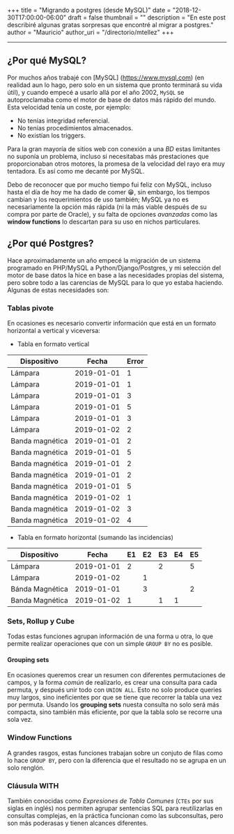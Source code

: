+++
title = "Migrando a postgres (desde MySQL)"
date = "2018-12-30T17:00:00-06:00"
draft = false
thumbnail = ""
description = "En este post describiré algunas gratas sorpresas que encontré al migrar a postgres."
author = "Mauricio"
author_uri = "/directorio/mtellez"
+++

-------------------------------------------------------------------------------

## ¿Por qué MySQL? ##

Por muchos años trabajé con [MySQL] (https://www.mysql.com) (en
realidad aun lo hago, pero solo en un sistema que pronto terminará su
vida útil), y cuando empecé a usarlo allá por el año 2002, `MySQL` se
autoproclamaba como el motor de base de datos más rápido del
mundo. Esta velocidad tenía un coste, por ejemplo:

* No tenías integridad referencial.
* No tenías procedimientos almacenados.
* No existían los triggers.

Para la gran mayoría de sitios web con conexión a una _BD_ estas
limitantes no suponía un problema, incluso si necesitabas más
prestaciones que proporcionaban otros motores, la promesa de la
velocidad del rayo era muy tentadora. Es así como me decanté por MySQL.

Debo de reconocer que por mucho tiempo fui feliz con MySQL, incluso
hasta el día de hoy me ha dado de comer :grin:, sin embargo, los
tiempos cambian y los requerimientos de uso también; MySQL ya no es
necesariamente la opción más rápida (ni la más viable después de su
compra por parte de Oracle), y su falta de opciones _avanzadas_ como
las **window functions** lo descartan para su uso en nichos
particulares.

## ¿Por qué Postgres? ##

Hace aproximadamente un año empecé la migración de un sistema
programado en PHP/MySQL a Python/Django/Postgres, y mi selección del motor de
base datos la hice en base a las necesidades propias del sistema, pero
sobre todo a las carencias de MySQL para lo que yo estaba
haciendo. Algunas de estas necesidades son:

### Tablas pivote ###

En ocasiones es necesario convertir información que está en un formato
horizontal a vertical y viceversa:

* Tabla en formato vertical

Dispositivo|Fecha|Error
---|---|---
Lámpara|2019-01-01|1
Lámpara|2019-01-01|1
Lámpara|2019-01-01|3
Lámpara|2019-01-01|5
Lámpara|2019-01-01|3
Lámpara|2019-01-02|2
Banda magnética|2019-01-01|2
Banda magnética|2019-01-01|5
Banda magnética|2019-01-01|2
Banda magnética|2019-01-01|2
Banda magnética|2019-01-01|5
Banda magnética|2019-01-02|1
Banda magnética|2019-01-02|3
Banda magnética|2019-01-02|4

* Tabla en formato horizontal (sumando las incidencias)

| Dispositivo     | Fecha      | E1 | E2 | E3 | E4 | E5 |
|-----------------|------------|----|----|----|----|----|
| Lámpara         | 2019-01-01 | 2  |    | 2  |    | 5  |
| Lámpara         | 2019-01-02 |    | 1  |    |    |    |
| Bánda Magnética | 2019-01-01 |    | 3  |    |    | 2  |
| Banda Magnética | 2019-01-02 | 1  |    | 1  | 1  |    |

### Sets, Rollup y Cube ###

Todas estas funciones agrupan información de una forma u otra, lo que
permite realizar operaciones que con un simple `GROUP BY` no es
posible.

#### Grouping sets ####

En ocasiones queremos crear un resumen con diferentes permutaciones de
campos, y la forma *común* de realizarlo, es crear una consulta para
cada permuta, y después unir todo con `UNION ALL`. Esto no solo
produce queries muy largos, sino ineficientes por que se tiene que
recorrer la tabla una vez por permuta. Usando los **grouping sets**
nuesta consulta no solo será más compacta, sino también más eficiente,
por que la tabla solo se recorre una sola vez.

### Window Functions ###
A grandes rasgos, estas funciones trabajan sobre un conjuto de filas como lo hace `GROUP BY`, pero con la diferencia que el resultado no se agrupa en un solo renglón.

### Cláusula WITH ###

También conocidas como *Expresiones de Tabla Comunes* (`CTEs` por sus siglas en inglés) nos permiten agrupar sentencias SQL para reutilizarlas en consultas complejas, en la práctica funcionan como las subconsultas, pero son más poderasas y tienen alcances diferentes.
